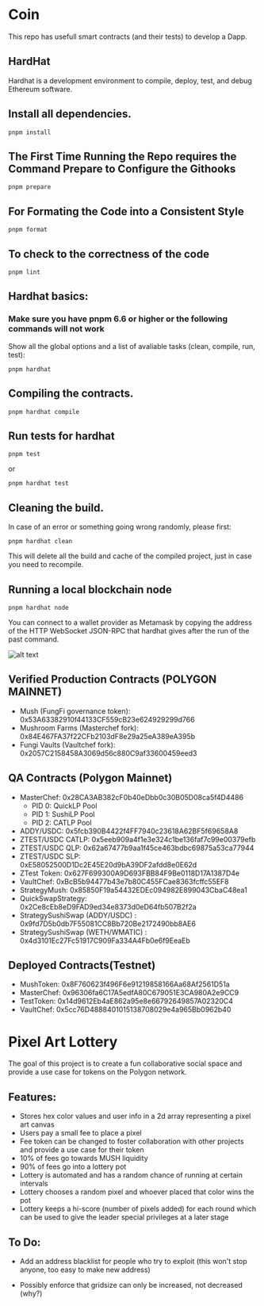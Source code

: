 # Coin

This repo has usefull smart contracts (and their tests) to develop a Dapp.

## HardHat

Hardhat is a development environment to compile, deploy, test, and debug Ethereum software.

## Install all dependencies.

```
pnpm install
```

## The First Time Running the Repo requires the Command Prepare to Configure the Githooks

```
pnpm prepare
```

## For Formating the Code into a Consistent Style

```
pnpm format
```

## To check to the correctness of the code

```
pnpm lint
```

## Hardhat basics:

### Make sure you have pnpm 6.6 or higher or the following commands will not work

Show all the global options and a list of avaliable tasks (clean, compile, run, test):

```
pnpm hardhat
```

## Compiling the contracts.

```
pnpm hardhat compile
```

## Run tests for hardhat

```
pnpm test
```

or

```
pnpm hardhat test
```

## Cleaning the build.

In case of an error or something going wrong randomly, please first:

```
pnpm hardhat clean
```

This will delete all the build and cache of the compiled project, just in case you need to recompile.

## Running a local blockchain node

```
pnpm hardhat node
```

You can connect to a wallet provider as Metamask by copying the address of the
HTTP WebSocket JSON-RPC that hardhat gives after the run of the past command.

![alt text](https://media2.giphy.com/media/pwyW4XDmtqjG8/200.webp?cid=ecf05e47z02u3fmwgiit43ny04s8rqa9mi730mxt5zz31jaw&rid=200.webp&ct=g)

## Verified Production Contracts (POLYGON MAINNET)

- Mush (FungFi governance token): 0x53A63382910f44133CF559cB23e624929299d766
- Mushroom Farms (Masterchef fork): 0x84E467FA37f22CFb2103dF8e29a25eA389eA395b
- Fungi Vaults (Vaultchef fork): 0x2057C2158458A3069d56c880C9af33600459eed3

## QA Contracts (Polygon Mainnet)

- MasterChef: 0x28CA3AB382cF0b40eDbb0c30B05D08ca5f4D4486
  - PID 0: QuickLP Pool
  - PID 1: SushiLP Pool
  - PID 2: CATLP Pool
- ADDY/USDC: 0x5fcb390B4422f4FF7940c23618A62BF5f69658A8
- ZTEST/USDC CATLP: 0x5eeb909a4f1e3e324c1be136faf7c99e00379efb
- ZTEST/USDC QLP: 0x62a67477b9aa1f45ce463bdbc69875a53ca77944
- ZTEST/USDC SLP: 0xE58052500D1Dc2E45E20d9bA39DF2afdd8e0E62d
- ZTest Token: 0x627F699300A9D693FBB84F9Be0118D17A1387D4e
- VaultChef: 0xBcB5b94477b43e7b80C455FCae8363fcffc55EF8
- StrategyMush: 0x85850F19a54432EDEc094982E899043CbaC48ea1
- QuickSwapStrategy: 0x2Ce8cEb8eD9FAD9ed34e8373d0eD64fb507B2f2a
- StrategySushiSwap (ADDY/USDC) : 0x9fd7D5b0db7F55081CC8Bb720Be2172490bb8AE6
- StrategySushiSwap (WETH/WMATIC) : 0x4d3101Ec27Fc51917C909Fa334A4Fb0e6f9EeaEb

## Deployed Contracts(Testnet)

- MushToken: 0x8F760623f496F6e91219858166Aa68Af2561D51a
- MasterChef: 0x96306fa6C17A5edfA80C679051E3CA980A2e9CC9
- TestToken: 0x14d9612Eb4aE862a95e8e66792649857A02320C4
- VaultChef: 0x5cc76D4888401015138708029e4a965Bb0962b40

# Pixel Art Lottery

The goal of this project is to create a fun collaborative social space and provide a use case for tokens on the Polygon network.

## Features:

- Stores hex color values and user info in a 2d array representing a pixel art canvas
- Users pay a small fee to place a pixel
- Fee token can be changed to foster collaboration with other projects and provide a use case for their token
- 10% of fees go towards MUSH liquidity
- 90% of fees go into a lottery pot
- Lottery is automated and has a random chance of running at certain intervals
- Lottery chooses a random pixel and whoever placed that color wins the pot
- Lottery keeps a hi-score (number of pixels added) for each round which can be used to give the leader special privileges at a later stage

## To Do:

- Add an address blacklist for people who try to exploit (this won't stop anyone, too easy to make new address)

- Possibly enforce that gridsize can only be increased, not decreased (why?)
